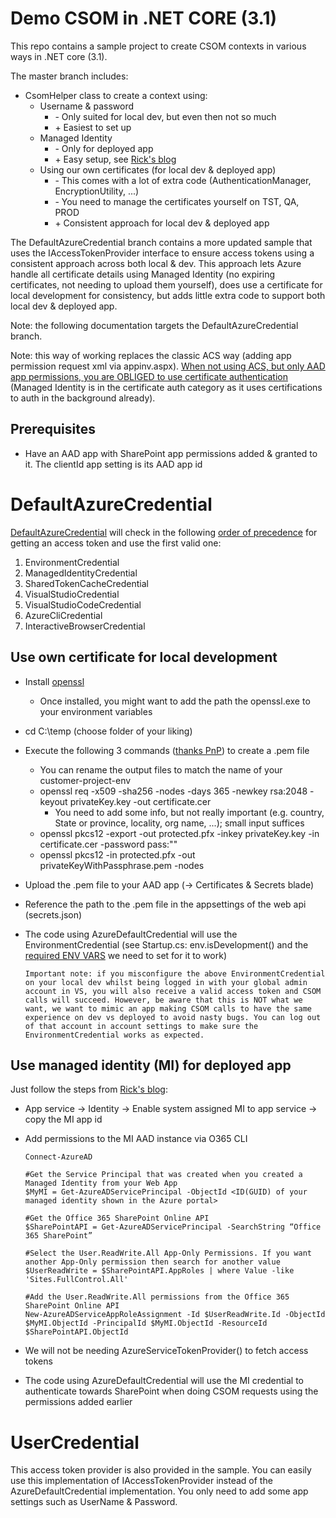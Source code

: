 # Demo CSOM in .NET CORE (3.1)

This repo contains a sample project to create CSOM contexts in various ways in .NET core (3.1).

The master branch includes:
- CsomHelper class to create a context using:
  - Username & password
    - \- Only suited for local dev, but even then not so much
    - \+ Easiest to set up
  - Managed Identity
    - \- Only for deployed app
    - \+ Easy setup, see [Rick's blog](https://www.rickvanrousselt.com/stop-using-clientid-and-secret-to-access-your-office-365-services/)
  - Using our own certificates (for local dev & deployed app)
    - \- This comes with a lot of extra code (AuthenticationManager, EncryptionUtility, ...)
    - \- You need to manage the certificates yourself on TST, QA, PROD
    - \+ Consistent approach for local dev & deployed app

The DefaultAzureCredential branch contains a more updated sample that uses the IAccessTokenProvider interface to ensure access tokens using a consistent approach across both local & dev. This approach lets Azure handle all certificate details using Managed Identity (no expiring certificates, not needing to upload them yourself), does use a certificate for local development for consistency, but adds little extra code to support both local dev & deployed app.

Note: the following documentation targets the DefaultAzureCredential branch.

Note: this way of working replaces the classic ACS way (adding app permission request xml via appinv.aspx). [When not using ACS, but only AAD app permissions, you are OBLIGED to use certificate authentication](https://docs.microsoft.com/en-us/sharepoint/dev/solution-guidance/security-apponly-azuread#can-i-use-other-means-besides-certificates-for-realizing-app-only-access-for-my-azure-ad-app) (Managed Identity is in the certificate auth category as it uses certifications to auth in the background already).

## Prerequisites

- Have an AAD app with SharePoint app permissions added & granted to it. The clientId app setting is its AAD app id

# DefaultAzureCredential

[DefaultAzureCredential](https://docs.microsoft.com/en-us/dotnet/api/azure.identity.defaultazurecredential?view=azure-dotnet) will check in the following [order of precedence](https://www.rahulpnath.com/blog/defaultazurecredential_from_azure_sdk/) for getting an access token and use the first valid one:
1. EnvironmentCredential
2. ManagedIdentityCredential
3. SharedTokenCacheCredential
4. VisualStudioCredential
5. VisualStudioCodeCredential
6. AzureCliCredential
7. InteractiveBrowserCredential

## Use own certificate for local development
- Install [openssl](https://slproweb.com/products/Win32OpenSSL.html)
  - Once installed, you might want to add the path the openssl.exe to your environment variables
- cd C:\temp (choose folder of your liking)
- Execute the following 3 commands ([thanks PnP](https://pnp.github.io/cli-microsoft365/user-guide/connecting-office-365/#log-in-using-a-certificate)) to create a <privateKeyWithPassphrase>.pem file
  - You can rename the output files to match the name of your customer-project-env
  - openssl req -x509 -sha256 -nodes -days 365 -newkey rsa:2048 -keyout privateKey.key -out certificate.cer
     - You need to add some info, but not really important (e.g. country, State or province, locality, org name, ...); small input suffices
  - openssl pkcs12 -export -out protected.pfx -inkey privateKey.key -in certificate.cer -password pass:"<yourSecurePassword>"
  - openssl pkcs12 -in protected.pfx -out privateKeyWithPassphrase.pem -nodes
- Upload the .pem file to your AAD app (-> Certificates & Secrets blade)
- Reference the path to the .pem file in the appsettings of the web api (secrets.json)
- The code using AzureDefaultCredential will use the EnvironmentCredential (see Startup.cs: env.isDevelopment() and the [required ENV VARS](https://docs.microsoft.com/en-us/dotnet/api/overview/azure/identity-readme?view=azure-dotnet#service-principal-with-certificate) we need to set for it to work)

      Important note: if you misconfigure the above EnvironmentCredential on your local dev whilst being logged in with your global admin account in VS, you will also receive a valid access token and CSOM calls will succeed. However, be aware that this is NOT what we want, we want to mimic an app making CSOM calls to have the same experience on dev vs deployed to avoid nasty bugs. You can log out of that account in account settings to make sure the EnvironmentCredential works as expected.

## Use managed identity (MI) for deployed app

Just follow the steps from [Rick's blog](https://www.rickvanrousselt.com/stop-using-clientid-and-secret-to-access-your-office-365-services/):

- App service -> Identity -> Enable system assigned MI to app service -> copy the MI app id
- Add permissions to the MI AAD instance via O365 CLI

      Connect-AzureAD

      #Get the Service Principal that was created when you created a Managed Identity from your Web App
      $MyMI = Get-AzureADServicePrincipal -ObjectId <ID(GUID) of your managed identity shown in the Azure portal>

      #Get the Office 365 SharePoint Online API
      $SharePointAPI = Get-AzureADServicePrincipal -SearchString “Office 365 SharePoint”

      #Select the User.ReadWrite.All App-Only Permissions. If you want another App-Only permission then search for another value
      $UserReadWrite = $SharePointAPI.AppRoles | where Value -like 'Sites.FullControl.All'

      #Add the User.ReadWrite.All permissions from the Office 365 SharePoint Online API 
      New-AzureADServiceAppRoleAssignment -Id $UserReadWrite.Id -ObjectId $MyMI.ObjectId -PrincipalId $MyMI.ObjectId -ResourceId $SharePointAPI.ObjectId

- We will not be needing AzureServiceTokenProvider() to fetch access tokens
- The code using AzureDefaultCredential will use the MI credential to authenticate towards SharePoint when doing CSOM requests using the permissions added earlier

# UserCredential

This access token provider is also provided in the sample. You can easily use this implementation of IAccessTokenProvider instead of the AzureDefaultCredential implementation. You only need to add some app settings such as UserName & Password.